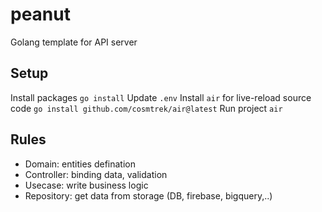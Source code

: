 # peanut
Golang template for API server

## Setup
Install packages
`go install`
Update `.env`
Install `air` for live-reload source code
`go install github.com/cosmtrek/air@latest`
Run project
`air`
## Rules
- Domain: entities defination
- Controller: binding data, validation
- Usecase: write business logic
- Repository: get data from storage (DB, firebase, bigquery,..)
